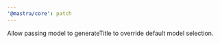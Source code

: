 ```yaml
---
'@mastra/core': patch
---
```


Allow passing model to generateTitle to override default model selection.

